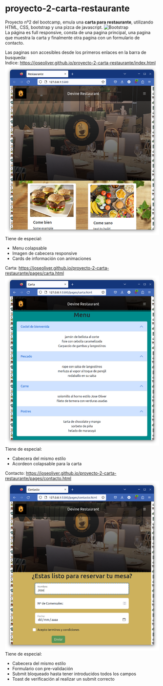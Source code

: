 # proyecto-2-carta-restaurante
Proyecto nº2 del bootcamp, emula una **carta para restaurante**, utilizando HTML, CSS, bootstrap y una pizca de javascript.
![Bootstrap](assets/bootstrap-logo.ico)  
La página es full responsive, consta de una pagina principal, una pagina que muestra la carta y finalmente otra pagina con un formulario de contacto.  

Las paginas son accesibles desde los primeros enlaces en la barra de busqueda:  
Indice: https://joseoliver.github.io/proyecto-2-carta-restaurante/index.html
![Index](assets/index-screenshot.png)  
Tiene de especial:  
- Menu colapsable
- Imagen de cabecera responsive
- Cards de información con animaciones

Carta: https://joseoliver.github.io/proyecto-2-carta-restaurante/pages/carta.html
![Carta](assets/menu-screenshot.png)  
Tiene de especial:  
- Cabecera del mismo estilo
- Acordeon colapsable para la carta

Contacto: https://joseoliver.github.io/proyecto-2-carta-restaurante/pages/contacto.html
![Carta](assets/formulario-screenshot.png)  
Tiene de especial:  
- Cabecera del mismo estilo
- Formulario con pre-validación
- Submit bloqueado hasta tener introducidos todos los campos
- Toast de verificación al realizar un submit correcto
